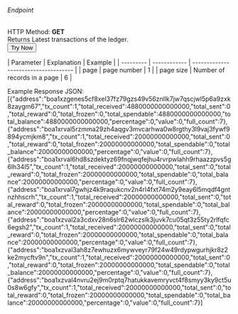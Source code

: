 <h6>Endpoint</h6>

<p id="endpoint"></p>

HTTP Method: **GET**
<br/>
Returns Latest transactions of the ledger.
<br/>
<button class="md-button" onclick="tryNow()">Try Now</button>
<script>
   document.getElementById("endpoint").innerHTML =`http://3.38.34.30:3836/holders`
    function tryNow(){
        document.getElementById("showResult").innerHTML =""
        document.getElementById("endpoint").innerHTML =""
        fetch(`http://3.38.34.30:3836/holders`).then((res) => {
            res.json().then((res) => {
                document.getElementById("showResult").innerHTML = JSON.stringify(res)
                document.getElementById("endpoint").innerHTML =`http://3.38.34.30:3836/holders`
                })
        }).catch((err) => {
            console.log(err)
        })
    }
</script>
<p id="showResult"></p>
| Parameter | Explanation  | Example                              |
| --------- | ------------ | ------------------------------------ |
| page      | page number | 1 |
| page size      | Number of records in a page | 6 |                        

Example Response JSON:<br/>
[{"address":"boa1xzgenes5cf8xel37fz79gzs49v56znllk7jw7qscjwl5p6a9zxk8zaygm67","tx_count":1,"total_received":4880000000000000,"total_sent":0,"total_reward":0,"total_frozen":0,"total_spendable":4880000000000000,"total_balance":4880000000000000,"percentage":0,"value":0,"full_count":7},{"address":"boa1xrval5rzmma29zh4aqgv3mvcarhwa0w8rgthy3l9vaj3fywf9894ycmjkm8","tx_count":1,"total_received":20000000000000,"total_sent":0,"total_reward":0,"total_frozen":20000000000000,"total_spendable":0,"total_balance":20000000000000,"percentage":0,"value":0,"full_count":7},{"address":"boa1xrval6hd8szdektyz69fnqjwqfejhu4rvrpwlahh9rhaazzpvs5g6lh34l5","tx_count":1,"total_received":20000000000000,"total_sent":0,"total_reward":0,"total_frozen":20000000000000,"total_spendable":0,"total_balance":20000000000000,"percentage":0,"value":0,"full_count":7},{"address":"boa1xrval7gwhjz4k9raqukcnv2n4rl4fxt74m2y9eay6l5mqdf4gntnzhhscrh","tx_count":1,"total_received":20000000000000,"total_sent":0,"total_reward":0,"total_frozen":20000000000000,"total_spendable":0,"total_balance":20000000000000,"percentage":0,"value":0,"full_count":7},{"address":"boa1xzval2a3cdxv28n6slr62wlczslk3juvk7cu05qt3z55ty2rlfqfc6egsh2","tx_count":1,"total_received":20000000000000,"total_sent":0,"total_reward":0,"total_frozen":20000000000000,"total_spendable":0,"total_balance":20000000000000,"percentage":0,"value":0,"full_count":7},{"address":"boa1xzval3ah8z7ewhuzx6mywveyr79f24w49rdypwgurhjkr8z2ke2mycftv9n","tx_count":1,"total_received":20000000000000,"total_sent":0,"total_reward":0,"total_frozen":20000000000000,"total_spendable":0,"total_balance":20000000000000,"percentage":0,"value":0,"full_count":7},{"address":"boa1xzval4nvru2ej9m0rptq7hatukkavemryvct4f8smyy3ky9ct5u0s8w6gfy","tx_count":1,"total_received":20000000000000,"total_sent":0,"total_reward":0,"total_frozen":20000000000000,"total_spendable":0,"total_balance":20000000000000,"percentage":0,"value":0,"full_count":7}]